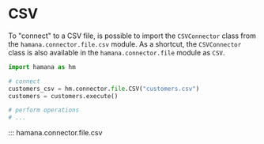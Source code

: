 # CSV

To "connect" to a CSV file, is possible to import the `CSVConnector` class from the `hamana.connector.file.csv` module.
As a shortcut, the `CSVConnector` class is also available in the `hamana.connector.file` module as `CSV`.

```python
import hamana as hm

# connect
customers_csv = hm.connector.file.CSV("customers.csv")
customers = customers.execute()

# perform operations
# ...

```

::: hamana.connector.file.csv
